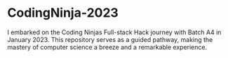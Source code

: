 # CodingNinja-2023
 I embarked on the Coding Ninjas Full-stack Hack journey with Batch A4 in January 2023. This repository serves as a guided pathway, making the mastery of computer science a breeze and a remarkable experience.
